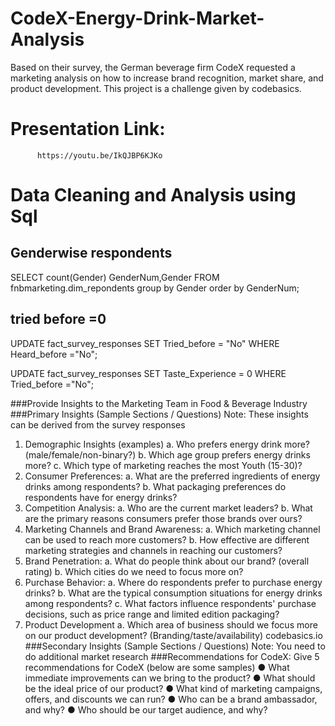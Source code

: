 # CodeX-Energy-Drink-Market-Analysis
Based on their survey, the German beverage firm CodeX requested a marketing analysis on how to increase brand recognition, market share, and product development. This project is a challenge given by codebasics.
# Presentation Link:
          https://youtu.be/IkQJBP6KJKo

# Data Cleaning and Analysis using Sql

## Genderwise respondents
SELECT count(Gender) GenderNum,Gender FROM fnbmarketing.dim_repondents
group by Gender
order by GenderNum;

## tried before =0
UPDATE fact_survey_responses
SET Tried_before = "No"
WHERE Heard_before ="No"; 

UPDATE fact_survey_responses
SET Taste_Experience = 0
WHERE Tried_before ="No"; 

###Provide Insights to the Marketing Team in Food & Beverage Industry
###Primary Insights (Sample Sections / Questions)
Note: These insights can be derived from the survey responses
1. Demographic Insights (examples)
a. Who prefers energy drink more? (male/female/non-binary?)
b. Which age group prefers energy drinks more?
c. Which type of marketing reaches the most Youth (15-30)?
2. Consumer Preferences:
a. What are the preferred ingredients of energy drinks among respondents?
b. What packaging preferences do respondents have for energy drinks?
3. Competition Analysis:
a. Who are the current market leaders?
b. What are the primary reasons consumers prefer those brands over ours?
4. Marketing Channels and Brand Awareness:
a. Which marketing channel can be used to reach more customers?
b. How effective are different marketing strategies and channels in reaching our customers?
5. Brand Penetration:
a. What do people think about our brand? (overall rating)
b. Which cities do we need to focus more on?
6. Purchase Behavior:
a. Where do respondents prefer to purchase energy drinks?
b. What are the typical consumption situations for energy drinks among respondents?
c. What factors influence respondents' purchase decisions, such as price range and limited edition packaging?
7. Product Development
a. Which area of business should we focus more on our product development? (Branding/taste/availability)
codebasics.io
###Secondary Insights (Sample Sections / Questions)
Note: You need to do additional market research
###Recommendations for CodeX: Give 5 recommendations for CodeX (below are some samples)
● What immediate improvements can we bring to the product?
● What should be the ideal price of our product?
● What kind of marketing campaigns, offers, and discounts we can run?
● Who can be a brand ambassador, and why?
● Who should be our target audience, and why?
